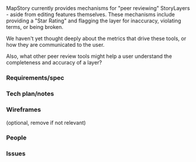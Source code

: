 ##

MapStory currently provides mechanisms for "peer reviewing" StoryLayers - aside from editing features themselves. These mechanisms include providing a "Star Rating" and flagging the layer for inaccuracy, violating terms, or being broken.

We haven't yet thought deeply about the metrics that drive these tools, or how they are communicated to the user.

Also, what other peer review tools might help a user understand the completeness and accuracy of a layer?

### Requirements/spec


### Tech plan/notes


### Wireframes
(optional, remove if not relevant)

### People

### Issues
